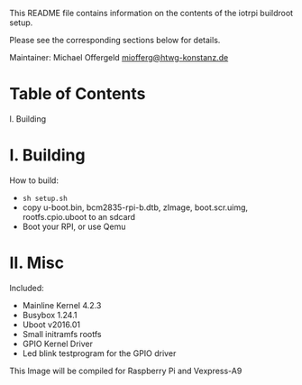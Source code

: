 This README file contains information on the contents of the iotrpi buildroot setup.

Please see the corresponding sections below for details.

Maintainer: Michael Offergeld <miofferg@htwg-konstanz.de>

Table of Contents
=================

  I. Building
  

I. Building
=================================================

How to build:

- ```sh setup.sh```
- copy u-boot.bin, bcm2835-rpi-b.dtb, zImage, boot.scr.uimg, rootfs.cpio.uboot to an sdcard
- Boot your RPI, or use Qemu

II. Misc
========

Included:

* Mainline Kernel 4.2.3
* Busybox 1.24.1
* Uboot v2016.01
* Small initramfs rootfs
* GPIO Kernel Driver
* Led blink testprogram for the GPIO driver

This Image will be compiled for Raspberry Pi and Vexpress-A9


